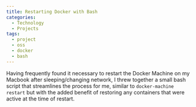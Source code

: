 ```yaml
---
title: Restarting Docker with Bash
categories:
  - Technology
  - Projects
tags:
  - project
  - oss
  - docker
  - bash
---
```

Having frequently found it necessary to restart the Docker Machine on my Macbook after sleeping/changing network, I threw together a small bash script that streamlines the process for me, similar to `docker-machine restart` but with the added benefit of restoring any containers that were active at the time of restart.

<script type="text/javascript" src="https://asciinema.org/a/7khffteogj4ojeobv182jbqfh.js" id="asciicast-7khffteogj4ojeobv182jbqfh" async></script>
